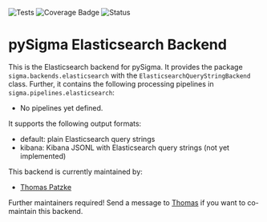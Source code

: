 ![Tests](https://github.com/SigmaHQ/pySigma-backend-elasticsearch/actions/workflows/test.yml/badge.svg)
![Coverage Badge](https://img.shields.io/endpoint?url=https://gist.githubusercontent.com/SigmaHQ/3c445ef26310e9f2d2ca09c697db1c71/raw/SigmaHQ-pySigma-backend-elasticsearch.json)
![Status](https://img.shields.io/badge/Status-pre--release-orange)

# pySigma Elasticsearch Backend

This is the Elasticsearch backend for pySigma. It provides the package `sigma.backends.elasticsearch` with the `ElasticsearchQueryStringBackend` class.
Further, it contains the following processing pipelines in `sigma.pipelines.elasticsearch`:

* No pipelines yet defined.

It supports the following output formats:

* default: plain Elasticsearch query strings
* kibana: Kibana JSONL with Elasticsearch query strings (not yet implemented)

This backend is currently maintained by:

* [Thomas Patzke](https://github.com/SigmaHQ/)

Further maintainers required! Send a message to [Thomas](mailto:thomas@patzke.org) if you want to co-maintain this
backend.
